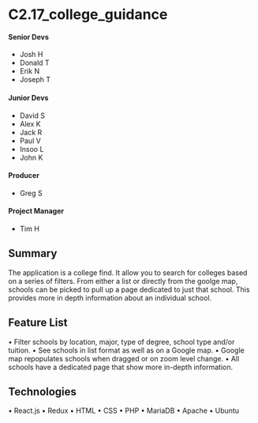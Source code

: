 
# C2.17_college_guidance

#### Senior Devs
- Josh H
- Donald T
- Erik N
- Joseph T

#### Junior Devs
- David S
- Alex K
- Jack R
- Paul V
- Insoo L
- John K

#### Producer
- Greg S

#### Project Manager
- Tim H


Summary
--------------------

The application is a college find. It allow you to search for colleges based on a series of filters. From either a list or directly from the goolge map, schools can be picked to pull up a page dedicated to just that school. This provides more in depth information about an individual school.

Feature List
--------------------

• Filter schools by location, major, type of degree, school type and/or tuition.
• See schools in list format as well as on a Google map.
• Google map repopulates schools when dragged or on zoom level change.
• All schools have a dedicated page that show more in-depth information.

Technologies
--------------------

• React.js
• Redux
• HTML
• CSS
• PHP
• MariaDB
• Apache
• Ubuntu
